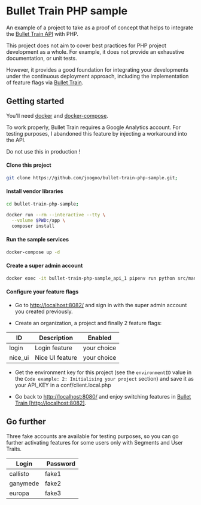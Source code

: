 Bullet Train PHP sample
================================================================

An example of a project to take as a proof of concept that helps to integrate the [Bullet Train API](https://github.com/SolidStateGroup/bullet-train-api) with PHP.

This project does not aim to cover best practices for PHP project development as a whole. For example, it does not provide an exhaustive documentation, or unit tests.

However, it provides a good foundation for integrating your developments under the continuous deployment approach, including the implementation of feature flags via [Bullet Train](https://bullet-train.io).

## Getting started

You'll need [docker](https://www.docker.com/) and [docker-compose](https://docs.docker.com/compose/).

To work properly, Bullet Train requires a Google Analytics account. For testing purposes, I abandoned this feature by injecting a workaround into the API.

Do not use this in production !

#### Clone this project

```bash
git clone https://github.com/joogoo/bullet-train-php-sample.git;
```

#### Install vendor libraries
```bash
cd bullet-train-php-sample;

docker run --rm --interactive --tty \
  --volume $PWD:/app \
  composer install
```

#### Run the sample services
```bash
docker-compose up -d
```

#### Create a super admin account
```bash
docker exec -it bullet-train-php-sample_api_1 pipenv run python src/manage.py createsuperuser
```

#### Configure your feature flags

- Go to [http://localhost:8082/](http://localhost:8082/) and sign in with the super admin account you created previously.

- Create an organization, a project and finally 2 feature flags:

|    ID   |   Description   |    Enabled  |
|---------|-----------------|-------------|
|  login  |  Login feature  | your choice |
| nice_ui | Nice UI feature | your choice |

- Get the environment key for this project (see the `environmentID` value in the `Code example: 2: Initialising your project` section) and save it as your API_KEY in a conf/client.local.php

- Go back to [http://localhost:8080/](http://localhost:8080) and enjoy switching features in [Bullet Train [http://localhost:8082]](http://localhost:8082/).

## Go further

Three fake accounts are available for testing purposes, so you can go further activating features for some users only with Segments and User Traits.

| Login | Password |
|-------|----------|
| callisto | fake1 |
| ganymede | fake2 |
| europa   | fake3 |
